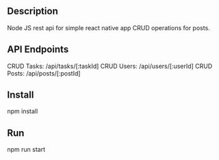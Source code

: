 ## Description
Node JS rest api for simple react native app
CRUD operations for posts.

## API Endpoints
CRUD Tasks: /api/tasks/[:taskId]
CRUD Users: /api/users/[:userId]
CRUD Posts: /api/posts/[:postId]

## Install
npm install

## Run
npm run start
